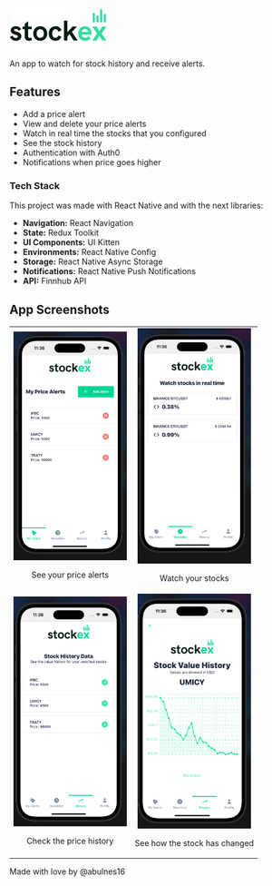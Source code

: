 
<img src="src/res/img/Logo.png">

An app to watch for stock history and receive alerts.

## Features

- Add a price alert
- View and delete your price alerts
- Watch in real time the stocks that you configured
- See the stock history
- Authentication with Auth0
- Notifications when price goes higher

### Tech Stack

This project was made with React Native and with the next libraries: 

- <b>Navigation:</b> React Navigation
- <b>State:</b> Redux Toolkit
- <b>UI Components:</b> UI Kitten
- <b>Environments:</b> React Native Config
- <b>Storage:</b> React Native Async Storage
- <b>Notifications:</b> React Native Push Notifications
- <b>API:</b> Finnhub API





## App Screenshots

<table>
  <tr>
    <td align="center">
      <img src="imgs/home.png" alt="Imagen 1" width="200">
      <p>See your price alerts</p>
    </td>
    <td align="center">
      <img src="imgs/watchlist.png" alt="Imagen 2" width="200">
      <p>Watch your stocks</p>
    </td>
  </tr>
  <tr>
    <td align="center">
      <img src="imgs/stockhistory.png" alt="Imagen 3" width="200" >
      <p>Check the price history</p>
    </td>
    <td align="center">
      <img src="imgs/history.png" alt="Imagen 4" width="200" >
      <p>See how the stock has changed</p>
    </td>
  </tr>
</table>


Made with love by @abulnes16
